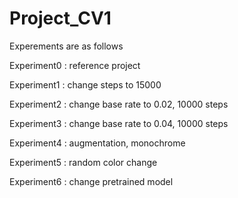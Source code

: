 # Project_CV1
Experements are as follows

Experiment0 : reference project

Experiment1 : change steps to 15000

Experiment2 : change base rate to 0.02, 10000 steps

Experiment3 : change base rate to 0.04, 10000 steps

Experiment4 : augmentation, monochrome

Experiment5 : random color change

Experiment6 : change pretrained model
